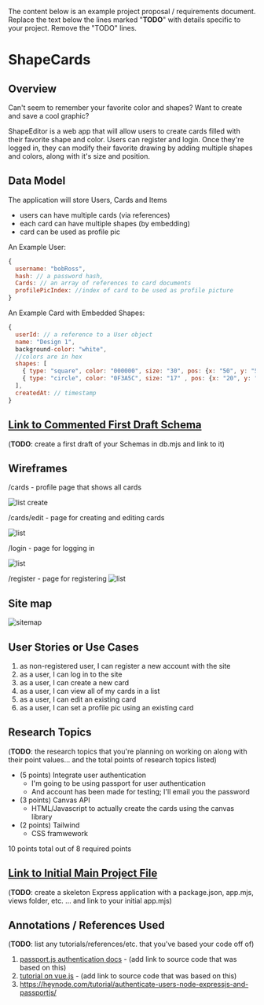 The content below is an example project proposal / requirements document. Replace the text below the lines marked "__TODO__" with details specific to your project. Remove the "TODO" lines.

# ShapeCards

## Overview

Can't seem to remember your favorite color and shapes? Want to create and save a cool graphic?

ShapeEditor is a web app that will allow users to create cards filled with their favorite shape and color. Users can register and login. Once they're logged in, they can modify their favorite drawing by adding multiple shapes and colors, along with it's size and position.

## Data Model

The application will store Users, Cards and Items

* users can have multiple cards (via references)
* each card can have multiple shapes (by embedding)
* card can be used as profile pic

An Example User:

```javascript
{
  username: "bobRoss",
  hash: // a password hash,
  Cards: // an array of references to card documents
  profilePicIndex: //index of card to be used as profile picture
}
```

An Example Card with Embedded Shapes:

```javascript
{
  userId: // a reference to a User object
  name: "Design 1",
  background-color: "white",
  //colors are in hex
  shapes: [
    { type: "square", color: "000000", size: "30", pos: {x: "50", y: "50"}},
    { type: "circle", color: "0F3A5C", size: "17" , pos: {x: "20", y: "70"}},
  ],
  createdAt: // timestamp
}
```


## [Link to Commented First Draft Schema](db.mjs) 

(__TODO__: create a first draft of your Schemas in db.mjs and link to it)

## Wireframes

/cards - profile page that shows all cards

![list create](documentation/profile_wf.png)

/cards/edit - page for creating and editing cards

![list](documentation/editor_wf.png)

/login - page for logging in

![list](documentation/login_wf.png)

/register - page for registering
![list](documentation/register_wf.png)

## Site map

![sitemap](documentation/sitemap.png)

## User Stories or Use Cases

1. as non-registered user, I can register a new account with the site
2. as a user, I can log in to the site
3. as a user, I can create a new card
4. as a user, I can view all of my cards in a list
5. as a user, I can edit an existing card
6. as a user, I can set a profile pic using an existing card

## Research Topics

(__TODO__: the research topics that you're planning on working on along with their point values... and the total points of research topics listed)

* (5 points) Integrate user authentication
    * I'm going to be using passport for user authentication
    * And account has been made for testing; I'll email you the password
* (3 points) Canvas API
    * HTML/Javascript to actually create the cards using the canvas library
* (2 points) Tailwind
    * CSS framwework
    
10 points total out of 8 required points


## [Link to Initial Main Project File](app.mjs) 

(__TODO__: create a skeleton Express application with a package.json, app.mjs, views folder, etc. ... and link to your initial app.mjs)

## Annotations / References Used

(__TODO__: list any tutorials/references/etc. that you've based your code off of)

1. [passport.js authentication docs](http://passportjs.org/docs) - (add link to source code that was based on this)
2. [tutorial on vue.js](https://vuejs.org/v2/guide/) - (add link to source code that was based on this)
3. https://heynode.com/tutorial/authenticate-users-node-expressjs-and-passportjs/

